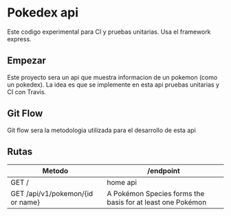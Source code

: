# Pokedex api

Este codigo experimental para CI y pruebas unitarias. Usa el framework express.

## Empezar
Este proyecto sera un api que muestra informacion de un pokemon (como un pokedex). La idea es que se implemente en esta api pruebas unitarias y CI con Travis.

## Git Flow
Git flow sera la metodologia utilizada para el desarrollo de esta api

## Rutas
| Metodo | /endpoint |
| ----- | ------- |
|  GET / | home api |
| GET /api/v1/pokemon/{id or name}| A Pokémon Species forms the basis for at least one Pokémon |
